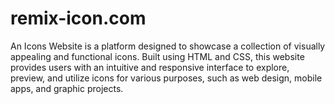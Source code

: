 # remix-icon.com
An Icons Website is a platform designed to showcase a collection of visually appealing and functional icons. Built using HTML and CSS, this website provides users with an intuitive and responsive interface to explore, preview, and utilize icons for various purposes, such as web design, mobile apps, and graphic projects.

